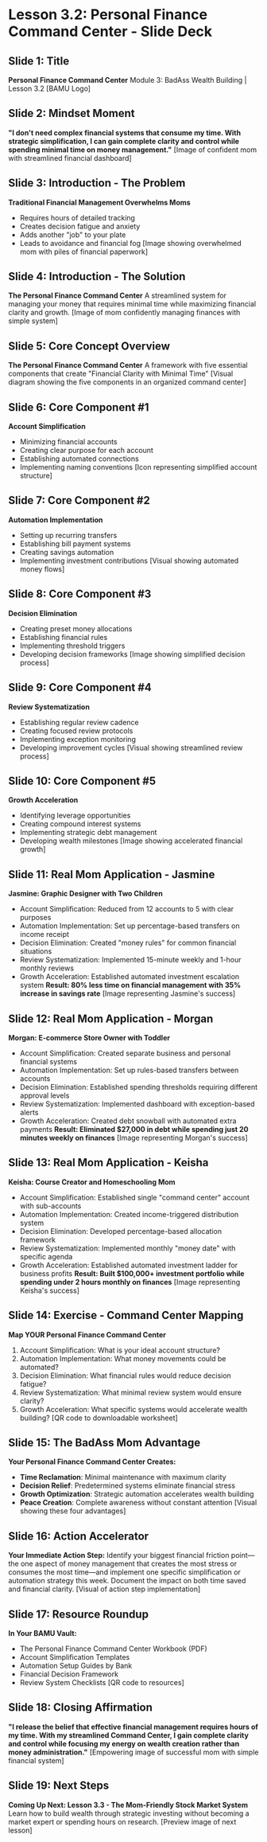 # Lesson 3.2: Personal Finance Command Center - Slide Deck

## Slide 1: Title
**Personal Finance Command Center**
Module 3: BadAss Wealth Building | Lesson 3.2
[BAMU Logo]

## Slide 2: Mindset Moment
**"I don't need complex financial systems that consume my time. With strategic simplification, I can gain complete clarity and control while spending minimal time on money management."**
[Image of confident mom with streamlined financial dashboard]

## Slide 3: Introduction - The Problem
**Traditional Financial Management Overwhelms Moms**
- Requires hours of detailed tracking
- Creates decision fatigue and anxiety
- Adds another "job" to your plate
- Leads to avoidance and financial fog
[Image showing overwhelmed mom with piles of financial paperwork]

## Slide 4: Introduction - The Solution
**The Personal Finance Command Center**
A streamlined system for managing your money that requires minimal time while maximizing financial clarity and growth.
[Image of mom confidently managing finances with simple system]

## Slide 5: Core Concept Overview
**The Personal Finance Command Center**
A framework with five essential components that create "Financial Clarity with Minimal Time"
[Visual diagram showing the five components in an organized command center]

## Slide 6: Core Component #1
**Account Simplification**
- Minimizing financial accounts
- Creating clear purpose for each account
- Establishing automated connections
- Implementing naming conventions
[Icon representing simplified account structure]

## Slide 7: Core Component #2
**Automation Implementation**
- Setting up recurring transfers
- Establishing bill payment systems
- Creating savings automation
- Implementing investment contributions
[Visual showing automated money flows]

## Slide 8: Core Component #3
**Decision Elimination**
- Creating preset money allocations
- Establishing financial rules
- Implementing threshold triggers
- Developing decision frameworks
[Image showing simplified decision process]

## Slide 9: Core Component #4
**Review Systematization**
- Establishing regular review cadence
- Creating focused review protocols
- Implementing exception monitoring
- Developing improvement cycles
[Visual showing streamlined review process]

## Slide 10: Core Component #5
**Growth Acceleration**
- Identifying leverage opportunities
- Creating compound interest systems
- Implementing strategic debt management
- Developing wealth milestones
[Image showing accelerated financial growth]

## Slide 11: Real Mom Application - Jasmine
**Jasmine: Graphic Designer with Two Children**
- Account Simplification: Reduced from 12 accounts to 5 with clear purposes
- Automation Implementation: Set up percentage-based transfers on income receipt
- Decision Elimination: Created "money rules" for common financial situations
- Review Systematization: Implemented 15-minute weekly and 1-hour monthly reviews
- Growth Acceleration: Established automated investment escalation system
**Result: 80% less time on financial management with 35% increase in savings rate**
[Image representing Jasmine's success]

## Slide 12: Real Mom Application - Morgan
**Morgan: E-commerce Store Owner with Toddler**
- Account Simplification: Created separate business and personal financial systems
- Automation Implementation: Set up rules-based transfers between accounts
- Decision Elimination: Established spending thresholds requiring different approval levels
- Review Systematization: Implemented dashboard with exception-based alerts
- Growth Acceleration: Created debt snowball with automated extra payments
**Result: Eliminated $27,000 in debt while spending just 20 minutes weekly on finances**
[Image representing Morgan's success]

## Slide 13: Real Mom Application - Keisha
**Keisha: Course Creator and Homeschooling Mom**
- Account Simplification: Established single "command center" account with sub-accounts
- Automation Implementation: Created income-triggered distribution system
- Decision Elimination: Developed percentage-based allocation framework
- Review Systematization: Implemented monthly "money date" with specific agenda
- Growth Acceleration: Established automated investment ladder for business profits
**Result: Built $100,000+ investment portfolio while spending under 2 hours monthly on finances**
[Image representing Keisha's success]

## Slide 14: Exercise - Command Center Mapping
**Map YOUR Personal Finance Command Center**
1. Account Simplification: What is your ideal account structure?
2. Automation Implementation: What money movements could be automated?
3. Decision Elimination: What financial rules would reduce decision fatigue?
4. Review Systematization: What minimal review system would ensure clarity?
5. Growth Acceleration: What specific systems would accelerate wealth building?
[QR code to downloadable worksheet]

## Slide 15: The BadAss Mom Advantage
**Your Personal Finance Command Center Creates:**
- **Time Reclamation**: Minimal maintenance with maximum clarity
- **Decision Relief**: Predetermined systems eliminate financial stress
- **Growth Optimization**: Strategic automation accelerates wealth building
- **Peace Creation**: Complete awareness without constant attention
[Visual showing these four advantages]

## Slide 16: Action Accelerator
**Your Immediate Action Step:**
Identify your biggest financial friction point—the one aspect of money management that creates the most stress or consumes the most time—and implement one specific simplification or automation strategy this week.
Document the impact on both time saved and financial clarity.
[Visual of action step implementation]

## Slide 17: Resource Roundup
**In Your BAMU Vault:**
- The Personal Finance Command Center Workbook (PDF)
- Account Simplification Templates
- Automation Setup Guides by Bank
- Financial Decision Framework
- Review System Checklists
[QR code to resources]

## Slide 18: Closing Affirmation
**"I release the belief that effective financial management requires hours of my time. With my streamlined Command Center, I gain complete clarity and control while focusing my energy on wealth creation rather than money administration."**
[Empowering image of successful mom with simple financial system]

## Slide 19: Next Steps
**Coming Up Next: Lesson 3.3 - The Mom-Friendly Stock Market System**
Learn how to build wealth through strategic investing without becoming a market expert or spending hours on research.
[Preview image of next lesson]
